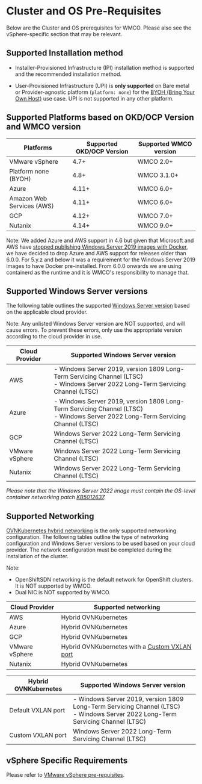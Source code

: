 # Cluster and OS Pre-Requisites
Below are the Cluster and OS prerequisites for WMCO. Please also see the vSphere-specific section that 
may be relevant.

## Supported Installation method
* Installer-Provisioned Infrastructure (IPI) installation method is supported and the recommended installation method.

* User-Provisioned Infrastructure (UPI) is **only supported** on Bare metal or Provider-agnostic
  platform (`platform: none`) for the [BYOH (Bring Your Own Host)](byoh-instance-pre-requisites.md#byoh-instance-pre-requisites)
  use case. UPI is not supported in any other platform.

## Supported Platforms based on OKD/OCP Version and WMCO version
| Platforms                 | Supported OKD/OCP Version | Supported WMCO version |
|---------------------------|---------------------------|------------------------|
| VMware vSphere            | 4.7+                      | WMCO 2.0+              |
| Platform none (BYOH)      | 4.8+                      | WMCO 3.1.0+            |
| Azure                     | 4.11+                     | WMCO 6.0+              |
| Amazon Web Services (AWS) | 4.11+                     | WMCO 6.0+              |
| GCP                       | 4.12+                     | WMCO 7.0+              |
| Nutanix                   | 4.14+                     | WMCO 9.0+              |

Note: We added Azure and AWS support in 4.6 but given that Microsoft and AWS have [stopped publishing Windows Server 2019 images with
Docker](https://techcommunity.microsoft.com/t5/containers/important-update-deprecation-of-docker-virtual-machine-images/ba-p/3646272),
we have decided to drop Azure and AWS support for releases older than 6.0.0. For 5.y.z and below it was a requirement for
the Windows Server 2019 images to have Docker pre-installed. From 6.0.0 onwards we are using containerd as the
runtime and it is WMCO's responsibility to manage that.

## Supported Windows Server versions
The following table outlines the supported
[Windows Server version](https://docs.microsoft.com/en-us/windows/release-health/release-information) based on the 
applicable cloud provider.

Note: Any unlisted Windows Server version are NOT supported, and will cause errors. To prevent 
these errors, only use the appropriate version according to the cloud provider in use. 

| Cloud Provider | Supported Windows Server version                                                                                                   |
|----------------|------------------------------------------------------------------------------------------------------------------------------------|
| AWS            | - Windows Server 2019, version 1809 Long-Term Servicing Channel (LTSC)<br>- Windows Server 2022 Long-Term Servicing Channel (LTSC) |
| Azure          | - Windows Server 2019, version 1809 Long-Term Servicing Channel (LTSC)<br>- Windows Server 2022 Long-Term Servicing Channel (LTSC) |
| GCP            | Windows Server 2022 Long-Term Servicing Channel (LTSC)                                                                             |
| VMware vSphere | Windows Server 2022 Long-Term Servicing Channel (LTSC)                                                                             |
| Nutanix        | Windows Server 2022 Long-Term Servicing Channel (LTSC)                                                                             |

*Please note that the Windows Server 2022 image must contain the OS-level container networking patch [KB5012637](https://support.microsoft.com/en-us/topic/april-25-2022-kb5012637-os-build-20348-681-preview-2233d69c-d4a5-4be9-8c24-04a450861a8d).*

## Supported Networking
[OVNKubernetes hybrid networking](https://docs.openshift.com/container-platform/latest/networking/ovn_kubernetes_network_provider/configuring-hybrid-networking.html) is the only supported networking configuration.
The following tables outline the type of networking configuration and Windows Server versions to be used based on your 
cloud provider. The network configuration must be completed during the installation of the cluster.
  
Note: 
* OpenShiftSDN networking is the default network for OpenShift clusters. It is NOT supported by WMCO.
* Dual NIC is NOT supported by WMCO.

| Cloud Provider | Supported networking                                                                                                                                                                |
|----------------|-------------------------------------------------------------------------------------------------------------------------------------------------------------------------------------|
| AWS            | Hybrid OVNKubernetes                                                                                                                                                                |
| Azure          | Hybrid OVNKubernetes                                                                                                                                                                |
| GCP            | Hybrid OVNKubernetes                                                                                                                                                                |
| VMware vSphere | Hybrid OVNKubernetes with a [Custom VXLAN port](https://docs.openshift.com/container-platform/latest/networking/ovn_kubernetes_network_provider/configuring-hybrid-networking.html) |
| Nutanix        | Hybrid OVNKubernetes                                                                                                                                                                |

| Hybrid OVNKubernetes | Supported Windows Server version                                                                                                   |
|----------------------|------------------------------------------------------------------------------------------------------------------------------------|
| Default VXLAN port   | - Windows Server 2019, version 1809 Long-Term Servicing Channel (LTSC)<br>- Windows Server 2022 Long-Term Servicing Channel (LTSC) |
| Custom VXLAN port    | Windows Server 2022 Long-Term Servicing Channel (LTSC)                                                                             |

## vSphere Specific Requirements
Please refer to [VMware vSphere pre-requisites](vsphere-prerequisites.md).
